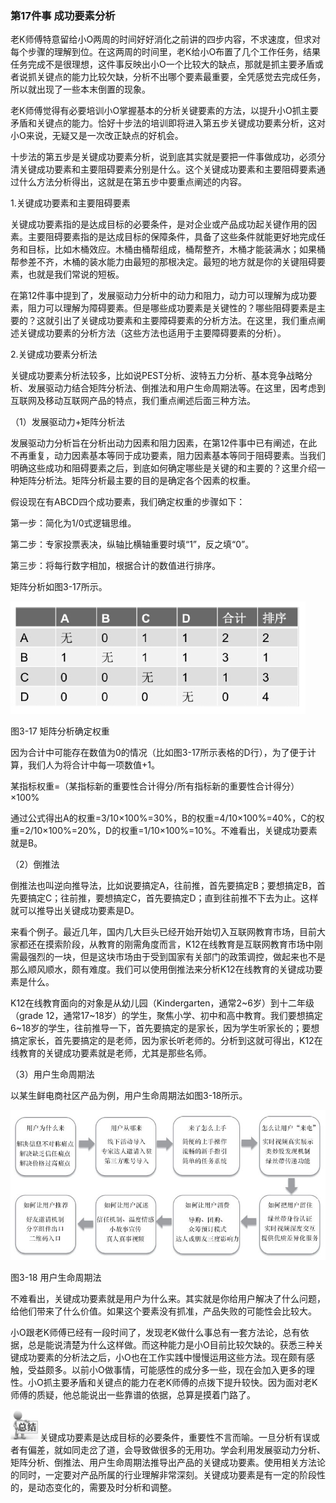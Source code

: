 ### 第17件事 成功要素分析

老K师傅特意留给小O两周的时间好好消化之前讲的四步内容，不求速度，但求对每个步骤的理解到位。在这两周的时间里，老K给小O布置了几个工作任务，结果任务完成不是很理想，这件事反映出小O一个比较大的缺点，那就是抓主要矛盾或者说抓关键点的能力比较欠缺，分析不出哪个要素最重要，全凭感觉去完成任务，所以就出现了一些本末倒置的现象。

老K师傅觉得有必要培训小O掌握基本的分析关键要素的方法，以提升小O抓主要矛盾和关键点的能力。恰好十步法的培训即将进入第五步关键成功要素分析，这对小O来说，无疑又是一次改正缺点的好机会。

十步法的第五步是关键成功要素分析，说到底其实就是要把一件事做成功，必须分清关键成功要素和主要阻碍要素分别是什么。这个关键成功要素和主要阻碍要素通过什么方法分析得出，这就是在第五步中要重点阐述的内容。

1.关键成功要素和主要阻碍要素

关键成功要素指的是达成目标的必要条件，是对企业或产品成功起关键作用的因素。主要阻碍要素指的是达成目标的保障条件，具备了这些条件就能更好地完成任务和目标，比如木桶效应。木桶由桶帮组成，桶帮整齐，木桶才能装满水；如果桶帮参差不齐，木桶的装水能力由最短的那根决定。最短的地方就是你的关键阻碍要素，也就是我们常说的短板。

在第12件事中提到了，发展驱动力分析中的动力和阻力，动力可以理解为成功要素，阻力可以理解为障碍要素。但是哪些成功要素是关键性的？哪些阻碍要素是主要的？这就引出了关键成功要素和主要障碍要素的分析方法。在这里，我们重点阐述关键成功要素的分析方法（这些方法也适用于主要障碍要素的分析）。

2.关键成功要素分析法

关键成功要素分析法较多，比如说PEST分析、波特五力分析、基本竞争战略分析、发展驱动力结合矩阵分析法、倒推法和用户生命周期法等。在这里，因考虑到互联网及移动互联网产品的特点，我们重点阐述后面三种方法。

（1）发展驱动力+矩阵分析法

发展驱动力分析旨在分析出动力因素和阻力因素，在第12件事中已有阐述，在此不再重复，动力因素基本等同于成功要素，阻力因素基本等同于阻碍要素。当我们明确这些成功和阻碍要素之后，到底如何确定哪些是关键的和主要的？这里介绍一种矩阵分析法。矩阵分析最主要的目的是确定各个因素的权重。

假设现在有ABCD四个成功要素，我们确定权重的步骤如下：

第一步：简化为1/0式逻辑思维。

第二步：专家投票表决，纵轴比横轴重要时填“1”，反之填“0”。

第三步：将每行数字相加，根据合计的数值进行排序。

矩阵分析如图3-17所示。

![](images/image01586.jpeg)

图3-17 矩阵分析确定权重

因为合计中可能存在数值为0的情况（比如图3-17所示表格的D行），为了便于计算，我们人为将合计中每一项数值+1。

某指标权重=（某指标新的重要性合计得分/所有指标新的重要性合计得分）×100%

通过公式得出A的权重=3/10×100%=30%，B的权重=4/10×100%=40%，C的权重=2/10×100%=20%，D的权重=1/10×100%=10%。不难看出，关键成功要素就是B。

（2）倒推法

倒推法也叫逆向推导法，比如说要搞定A，往前推，首先要搞定B；要想搞定B，首先要搞定C；往前推，要想搞定C，首先要搞定D；直到往前推不下去为止。这样就可以推导出关键成功要素是D。

来看个例子。最近几年，国内几大巨头已经开始开始切入互联网教育市场，目前大家都还在摸索阶段，从教育的刚需角度而言，K12在线教育是互联网教育市场中刚需最强烈的一块，但是这块市场由于受到国家有关部门的政策调控，做起来也不是那么顺风顺水，颇有难度。我们可以使用倒推法来分析K12在线教育的关键成功要素是什么。

K12在线教育面向的对象是从幼儿园（Kindergarten，通常2~6岁）到十二年级（grade 12，通常17~18岁）的学生，聚焦小学、初中和高中教育。我们要想搞定6~18岁的学生，往前推导一下，首先要搞定的是家长，因为学生听家长的；要想搞定家长，首先要搞定的是老师，因为家长听老师的。分析到这就可得出，K12在线教育的关键成功要素就是老师，尤其是那些名师。

（3）用户生命周期法

以某生鲜电商社区产品为例，用户生命周期法如图3-18所示。

![](images/image01587.jpeg)

图3-18 用户生命周期法

不难看出，关键成功要素就是用户为什么来。其实就是你给用户解决了什么问题，给他们带来了什么价值。如果这个要素没有抓准，产品失败的可能性会比较大。

小O跟老K师傅已经有一段时间了，发现老K做什么事总有一套方法论，总有依据，总是能说清楚为什么这样做。而这种能力是小O目前比较欠缺的。获悉三种关键成功要素的分析法之后，小O也在工作实践中慢慢运用这些方法。现在颇有感触，受益颇多。以前小O做事情，可能感性的成分多一些，现在会加入更多的理性。小O抓主要矛盾和关键点的能力在老K师傅的点拨下提升较快。因为面对老K师傅的质疑，他总能说出一些靠谱的依据，总算是摸着门路了。

![](images/image01588.jpeg)关键成功要素是达成目标的必要条件，重要性不言而喻。一旦分析有误或者有偏差，就如同走岔了道，会导致做很多的无用功。学会利用发展驱动力分析、矩阵分析、倒推法、用户生命周期法推导出产品的关键成功要素。使用相关方法论的同时，一定要对产品所属的行业理解非常深刻。关键成功要素是有一定的阶段性的，是动态变化的，需要及时分析和调整。
